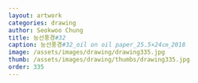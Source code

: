 ```yaml
---
layout: artwork 
categories: drawing 
author: Seokwoo Chung 
title: 능선풍경#32 
caption: 능선풍경#32_oil on oil paper_25.5×24㎝_2018 
image: /assets/images/drawing/drawing335.jpg 
thumb: /assets/images/drawing/thumbs/drawing335.jpg 
order: 335 
---
```

